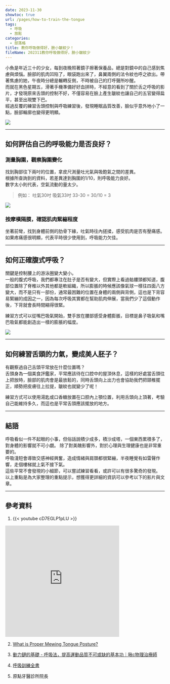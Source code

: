```yaml
---
date: 2023-11-30
showtoc: true
url: /pages/how-to-train-the-tongue
tags:
  - 呼吸
  - 放鬆
categories:
  - 部落格
title: 教你呼吸做得好，臉小皺紋少！
fileName: 202311教你呼吸做得好，臉小皺紋少
---
```


小魚是年近三十的少女，每到夜晚照著鏡子擦著保養品，總是對鏡中的自己感到焦慮與煩惱。臉部的肌肉凹陷了，眼袋跑出來了，鼻翼兩側的法令紋也呼之欲出。帶著焦慮的她，午夜時分總是輾轉反側，不時被自己的打呼聲所吵醒。  
而就在黑色星期五，滑著手機準備好好血拼時，不經意的看到了關於舌之呼吸的影片，才發現原來舌頭的控制不好，不僅容易在臉上產生皺紋也讓自己的五官變得扁平，甚至出現雙下巴。  
經過反覆的練習舌頭控制與呼吸練習後，發現睡眠品質改善，臉似乎意外地小了一點，臉部輪廓也變得更明顯。

![](https://cdn.jsdelivr.net/gh/xiang0805/blogimage@main/img/20231130-1.jpg)

---

## 如何評估自己的呼吸能力是否良好？

### 測量胸圍，觀察胸圍變化

找到胸部往下兩吋的位置，拿皮尺測量吐光氣與吸飽氣之間的差異。  
根據所查詢到的資料，若差異達到胸圍的1/10，則呼吸能力良好。  
數字太小則代表，空氣流動的量太少。

> 例如：
> 吐氣30吋
> 吸氣33吋
> 33-30 = 30/10 = 3

![](https://cdn.jsdelivr.net/gh/xiang0805/blogimage@main/img/20231130-2.jpg)

### 按摩橫隔膜，確認肌肉緊繃程度

坐著前彎，找到身體前側的肋骨下緣，吐氣時往內搓揉，感受肌肉是否有壓痛感。  
如果疼痛感很明顯，代表平時很少使用到，呼吸能力欠佳。

---

## 如何正確腹式呼吸？

關鍵是控制腰上的游泳圈變大變小。  
一般的腹式呼吸，我們都專注在肚子是否有變大，但實際上看過骷髏頭都知道，腹部位置除了脊椎以外其他都是軟組織，所以膨脹的時候應該像氣球一樣往四面八方變大，而不是只有一部份，通常最困難的位置在身體的兩側與背側，這也是下背容易緊繃的成因之一，因為每次呼吸其實都在幫助肌肉伸展，當我們少了這個動作後，下背就會長時間縮得很緊。

練習方式可以從嘴巴吸氣開始，雙手放在腰部感受身體膨脹，目標是鼻子吸氣和嘴巴吸氣都能創造出一樣的膨脹的幅度。

![](https://cdn.jsdelivr.net/gh/xiang0805/blogimage@main/img/20231130-3.jpg)

---

## 如何練習舌頭的力氣，變成美人胚子？

有觀察過自己舌頭平常放在什麼位置嗎？  
舌頭身為一個美食評鑑家，平常應該待在口腔中的屋頂休息，這樣的好處當舌頭往上把放時，臉部的肌肉會是最放鬆的，同時舌頭向上出力也會協助我們把頸椎擺正，順勢把皮膚往上拉提，皺紋也就變少了呢！

練習方式可以使用湯匙或口香糖放置在口腔內上顎位置，利用舌頭向上頂著，考驗自己能維持多久，而這也是平常舌頭應該擺放的地方。

---

## 結語

呼吸看似一件不起眼的小事，但俗話說積少成多，積沙成塔，一個東西累積多了，對身體的影響就不可小覷。
除了對美醜影響外，對於心理與生理健康也是非常重要的。  
呼吸淺短會導致交感神經興奮，造成情緒與肩頚都很緊繃，半夜睡覺有如雷聲作響，走個樓梯就上氣不接下氣。  
這些平常不會發現的小細節，可以嘗試練習看看，或許可以有很多驚奇的發現。  
以上重點是為大家整理的重點提示，想獲得更詳細的資訊可以參考以下的影片與文章。

---

## 參考資料

1. {{< youtube cD7EGLP1pLU >}}
<iframe width="360" height="350" src="https://www.youtube.com/embed/cD7EGLP1pLU?start=8" title="YouTube video player" frameborder="0" allow="accelerometer; autoplay; clipboard-write; encrypted-media; gyroscope; picture-in-picture; web-share" allowfullscreen></iframe>

2. [What is Proper Mewing Tongue Posture?](https://www.mewing.app/blog/proper-mewing-tongue-posture)

3. [動力鏈的基礎 - 呼吸法，提高運動品質不可或缺的基本功｜啾c物理治療師](https://www.youtube.com/@juicept)

4. [呼吸訓練全書](https://www.books.com.tw/products/0010949990)

5. 原點牙醫診所院長
